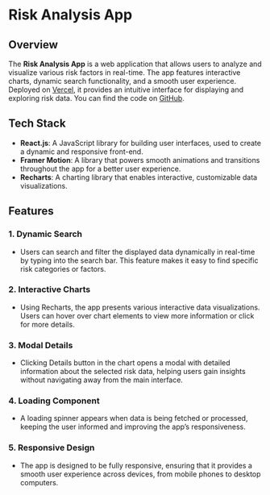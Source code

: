 # Risk Analysis App

## Overview

The **Risk Analysis App** is a web application that allows users to analyze and visualize various risk factors in real-time. The app features interactive charts, dynamic search functionality, and a smooth user experience. Deployed on [Vercel](https://risk-analysis-liart.vercel.app/), it provides an intuitive interface for displaying and exploring risk data. You can find the code on [GitHub](https://github.com/tathagata1805/risk-analysis).

## Tech Stack

- **React.js**: A JavaScript library for building user interfaces, used to create a dynamic and responsive front-end.
- **Framer Motion**: A library that powers smooth animations and transitions throughout the app for a better user experience.
- **Recharts**: A charting library that enables interactive, customizable data visualizations.

## Features

### 1. **Dynamic Search**
   - Users can search and filter the displayed data dynamically in real-time by typing into the search bar. This feature makes it easy to find specific risk categories or factors.

### 2. **Interactive Charts**
   - Using Recharts, the app presents various interactive data visualizations. Users can hover over chart elements to view more information or click for more details.

### 3. **Modal Details**
   - Clicking Details button in the chart opens a modal with detailed information about the selected risk data, helping users gain insights without navigating away from the main interface.

### 4. **Loading Component**
   - A loading spinner appears when data is being fetched or processed, keeping the user informed and improving the app’s responsiveness.

### 5. **Responsive Design**
   - The app is designed to be fully responsive, ensuring that it provides a smooth user experience across devices, from mobile phones to desktop computers.


